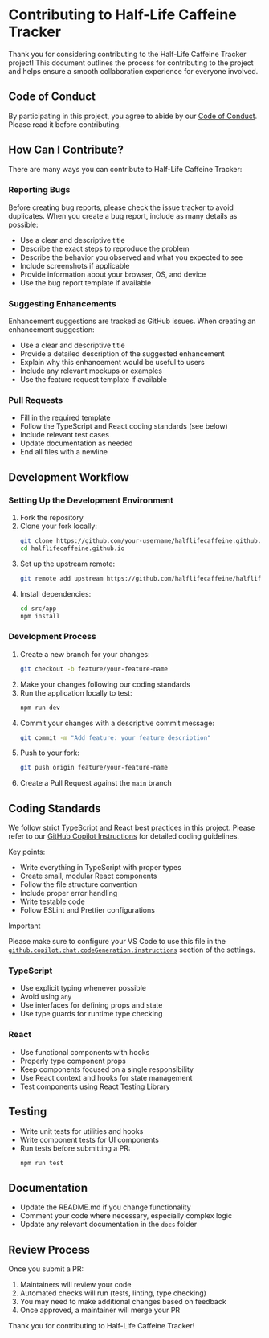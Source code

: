 # Contributing to Half-Life Caffeine Tracker

Thank you for considering contributing to the Half-Life Caffeine Tracker project! This document outlines the process for contributing to the project and helps ensure a smooth collaboration experience for everyone involved.

## Code of Conduct

By participating in this project, you agree to abide by our [Code of Conduct](CODE_OF_CONDUCT.md). Please read it before contributing.

## How Can I Contribute?

There are many ways you can contribute to Half-Life Caffeine Tracker:

### Reporting Bugs

Before creating bug reports, please check the issue tracker to avoid duplicates. When you create a bug report, include as many details as possible:

- Use a clear and descriptive title
- Describe the exact steps to reproduce the problem
- Describe the behavior you observed and what you expected to see
- Include screenshots if applicable
- Provide information about your browser, OS, and device
- Use the bug report template if available

### Suggesting Enhancements

Enhancement suggestions are tracked as GitHub issues. When creating an enhancement suggestion:

- Use a clear and descriptive title
- Provide a detailed description of the suggested enhancement
- Explain why this enhancement would be useful to users
- Include any relevant mockups or examples
- Use the feature request template if available

### Pull Requests

- Fill in the required template
- Follow the TypeScript and React coding standards (see below)
- Include relevant test cases
- Update documentation as needed
- End all files with a newline

## Development Workflow

### Setting Up the Development Environment

1. Fork the repository
2. Clone your fork locally:
   ```bash
   git clone https://github.com/your-username/halflifecaffeine.github.io.git
   cd halflifecaffeine.github.io
   ```
3. Set up the upstream remote:
   ```bash
   git remote add upstream https://github.com/halflifecaffeine/halflifecaffeine.github.io.git
   ```
4. Install dependencies:
   ```bash
   cd src/app
   npm install
   ```

### Development Process

1. Create a new branch for your changes:
   ```bash
   git checkout -b feature/your-feature-name
   ```
2. Make your changes following our coding standards
3. Run the application locally to test:
   ```bash
   npm run dev
   ```
4. Commit your changes with a descriptive commit message:
   ```bash
   git commit -m "Add feature: your feature description"
   ```
5. Push to your fork:
   ```bash
   git push origin feature/your-feature-name
   ```
6. Create a Pull Request against the `main` branch

## Coding Standards

We follow strict TypeScript and React best practices in this project. Please refer to our [GitHub Copilot Instructions](.github/copilot-instructions.md) for detailed coding guidelines.

Key points:

- Write everything in TypeScript with proper types
- Create small, modular React components
- Follow the file structure convention
- Include proper error handling
- Write testable code
- Follow ESLint and Prettier configurations

> [!IMPORTANT]
> Please make sure to configure your VS Code to use this file in the [`github.copilot.chat.codeGeneration.instructions`](vscode://settings/github.copilot.chat.codeGeneration.instructions) section of the settings.

### TypeScript

- Use explicit typing whenever possible
- Avoid using `any`
- Use interfaces for defining props and state
- Use type guards for runtime type checking

### React

- Use functional components with hooks
- Properly type component props
- Keep components focused on a single responsibility
- Use React context and hooks for state management
- Test components using React Testing Library

## Testing

- Write unit tests for utilities and hooks
- Write component tests for UI components
- Run tests before submitting a PR:
  ```bash
  npm run test
  ```

## Documentation

- Update the README.md if you change functionality
- Comment your code where necessary, especially complex logic
- Update any relevant documentation in the `docs` folder

## Review Process

Once you submit a PR:

1. Maintainers will review your code
2. Automated checks will run (tests, linting, type checking)
3. You may need to make additional changes based on feedback
4. Once approved, a maintainer will merge your PR

Thank you for contributing to Half-Life Caffeine Tracker!